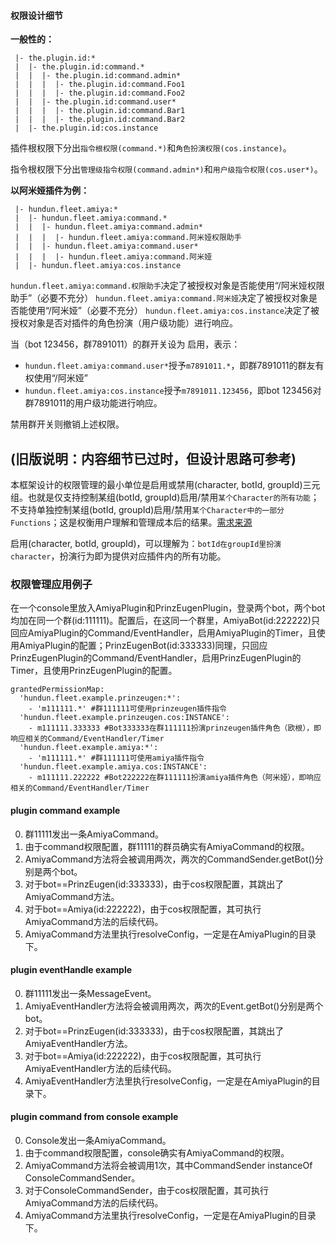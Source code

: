 #### 权限设计细节

**一般性的：**

```
 |- the.plugin.id:*                  
 |  |- the.plugin.id:command.*       
 |  |  |- the.plugin.id:command.admin*
 |  |  |  |- the.plugin.id:command.Foo1
 |  |  |  |- the.plugin.id:command.Foo2
 |  |  |- the.plugin.id:command.user*
 |  |  |  |- the.plugin.id:command.Bar1
 |  |  |  |- the.plugin.id:command.Bar2
 |  |- the.plugin.id:cos.instance
```

插件根权限下分出`指令根权限(command.*)`和`角色扮演权限(cos.instance)`。

指令根权限下分出`管理级指令权限(command.admin*)`和`用户级指令权限(cos.user*)`。


**以阿米娅插件为例：**

```
 |- hundun.fleet.amiya:*                  
 |  |- hundun.fleet.amiya:command.*       
 |  |  |- hundun.fleet.amiya:command.admin*
 |  |  |  |- hundun.fleet.amiya:command.阿米娅权限助手
 |  |  |- hundun.fleet.amiya:command.user*
 |  |  |  |- hundun.fleet.amiya:command.阿米娅
 |  |- hundun.fleet.amiya:cos.instance
```

`hundun.fleet.amiya:command.权限助手`决定了被授权对象是否能使用“/阿米娅权限助手”（必要不充分）
`hundun.fleet.amiya:command.阿米娅`决定了被授权对象是否能使用“/阿米娅”（必要不充分）
`hundun.fleet.amiya:cos.instance`决定了被授权对象是否对插件的角色扮演（用户级功能）进行响应。

当（bot 123456，群7891011）的群开关设为 启用，表示：

- `hundun.fleet.amiya:command.user*`授予`m7891011.*`，即群7891011的群友有权使用“/阿米娅”
- `hundun.fleet.amiya:cos.instance`授予`m7891011.123456`，即bot 123456对群7891011的用户级功能进行响应。

禁用群开关则撤销上述权限。






## (旧版说明：内容细节已过时，但设计思路可参考)

本框架设计的权限管理的最小单位是启用或禁用(character, botId, groupId)三元组。也就是仅支持控制某组(botId, groupId)启用/禁用`某个Character的所有功能`；不支持单独控制某组(botId, groupId)启用/禁用`某个Character中的一部分Functions`；这是权衡用户理解和管理成本后的结果。[需求来源](https://mirai.mamoe.net/topic/535/)

启用(character, botId, groupId)，可以理解为：`botId在groupId里扮演character`，扮演行为即为提供对应插件内的所有功能。

### 权限管理应用例子

在一个console里放入AmiyaPlugin和PrinzEugenPlugin，登录两个bot，两个bot均加在同一个群(id:111111)。配置后，在这同一个群里，AmiyaBot(id:222222)只回应AmiyaPlugin的Command/EventHandler，启用AmiyaPlugin的Timer，且使用AmiyaPlugin的配置；PrinzEugenBot(id:333333)同理，只回应PrinzEugenPlugin的Command/EventHandler，启用PrinzEugenPlugin的Timer，且使用PrinzEugenPlugin的配置。

```
grantedPermissionMap: 
  'hundun.fleet.example.prinzeugen:*': 
    - 'm111111.*' #群111111可使用prinzeugen插件指令
  'hundun.fleet.example.prinzeugen.cos:INSTANCE': 
    - m111111.333333 #Bot333333在群111111扮演prinzeugen插件角色（欧根），即响应相关的Command/EventHandler/Timer
  'hundun.fleet.example.amiya:*': 
    - 'm111111.*' #群111111可使用amiya插件指令
  'hundun.fleet.example.amiya.cos:INSTANCE': 
    - m111111.222222 #Bot222222在群111111扮演amiya插件角色（阿米娅），即响应相关的Command/EventHandler/Timer
```

#### plugin command example 
0. 群11111发出一条AmiyaCommand。
1. 由于command权限配置，群11111的群员确实有AmiyaCommand的权限。
2. AmiyaCommand方法将会被调用两次，两次的CommandSender.getBot()分别是两个bot。
3. 对于bot==PrinzEugen(id:333333)，由于cos权限配置，其跳出了AmiyaCommand方法。
4. 对于bot==Amiya(id:222222)，由于cos权限配置，其可执行AmiyaCommand方法的后续代码。
5. AmiyaCommand方法里执行resolveConfig，一定是在AmiyaPlugin的目录下。

#### plugin eventHandle example 
0. 群11111发出一条MessageEvent。
1. AmiyaEventHandler方法将会被调用两次，两次的Event.getBot()分别是两个bot。
2. 对于bot==PrinzEugen(id:333333)，由于cos权限配置，其跳出了AmiyaEventHandler方法。
3. 对于bot==Amiya(id:222222)，由于cos权限配置，其可执行AmiyaEventHandler方法的后续代码。
4. AmiyaEventHandler方法里执行resolveConfig，一定是在AmiyaPlugin的目录下。

#### plugin command from console example 
0. Console发出一条AmiyaCommand。
1. 由于command权限配置，console确实有AmiyaCommand的权限。
2. AmiyaCommand方法将会被调用1次，其中CommandSender instanceOf ConsoleCommandSender。
3. 对于ConsoleCommandSender，由于cos权限配置，其可执行AmiyaCommand方法的后续代码。
4. AmiyaCommand方法里执行resolveConfig，一定是在AmiyaPlugin的目录下。